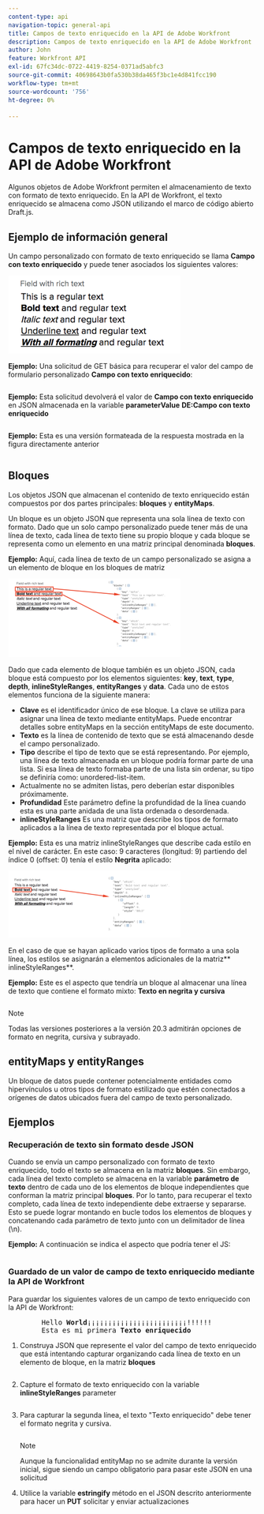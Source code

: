 ```yaml
---
content-type: api
navigation-topic: general-api
title: Campos de texto enriquecido en la API de Adobe Workfront
description: Campos de texto enriquecido en la API de Adobe Workfront
author: John
feature: Workfront API
exl-id: 67fc34dc-0722-4419-8254-0371ad5abfc3
source-git-commit: 40698643b0fa530b38da465f3bc1e4d841fcc190
workflow-type: tm+mt
source-wordcount: '756'
ht-degree: 0%

---
```



# Campos de texto enriquecido en la API de Adobe Workfront

Algunos objetos de Adobe Workfront permiten el almacenamiento de texto con formato de texto enriquecido. En la API de Workfront, el texto enriquecido se almacena como JSON utilizando el marco de código abierto Draft.js.

## Ejemplo de información general

Un campo personalizado con formato de texto enriquecido se llama **Campo con texto enriquecido** y puede tener asociados los siguientes valores:

![](assets/rich-text-example-350x158.png)

**Ejemplo:** Una solicitud de GET básica para recuperar el valor del campo de formulario personalizado **Campo con texto enriquecido**:

<!-- [Copy](javascript:void(0);) -->
<pre><OBJ Code><OBJ ID><OBJ Code><OBJ ID></pre>

**Ejemplo:** Esta solicitud devolverá el valor de **Campo con texto enriquecido** en JSON almacenada en la variable **parameterValue** **DE:Campo con texto enriquecido**

<!-- [Copy](javascript:void(0);) -->
<pre></pre>

**Ejemplo:** Esta es una versión formateada de la respuesta mostrada en la figura directamente anterior

<!-- [Copy](javascript:void(0);) -->
<pre></pre>

## Bloques

Los objetos JSON que almacenan el contenido de texto enriquecido están compuestos por dos partes principales: **bloques** y **entityMaps**.

Un bloque es un objeto JSON que representa una sola línea de texto con formato. Dado que un solo campo personalizado puede tener más de una línea de texto, cada línea de texto tiene su propio bloque y cada bloque se representa como un elemento en una matriz principal denominada **bloques**.

**Ejemplo:** Aquí, cada línea de texto de un campo personalizado se asigna a un elemento de bloque en los bloques de matriz

![](assets/copy-of-rich-text-mapping-350x159.png)

Dado que cada elemento de bloque también es un objeto JSON, cada bloque está compuesto por los elementos siguientes: **key**, **text**, **type**, **depth**, **inlineStyleRanges**, **entityRanges** y **data**. Cada uno de estos elementos funciona de la siguiente manera:

* **Clave** es el identificador único de ese bloque. La clave se utiliza para asignar una línea de texto mediante entityMaps. Puede encontrar detalles sobre entityMaps en la sección entityMaps de este documento.
* **Texto** es la línea de contenido de texto que se está almacenando desde el campo personalizado.
* **Tipo** describe el tipo de texto que se está representando. Por ejemplo, una línea de texto almacenada en un bloque podría formar parte de una lista. Si esa línea de texto formaba parte de una lista sin ordenar, su tipo se definiría como: unordered-list-item.
* Actualmente no se admiten listas, pero deberían estar disponibles próximamente.
* **Profundidad** Este parámetro define la profundidad de la línea cuando esta es una parte anidada de una lista ordenada o desordenada.
* **inlineStyleRanges** Es una matriz que describe los tipos de formato aplicados a la línea de texto representada por el bloque actual.

**Ejemplo:** Esta es una matriz inlineStyleRanges que describe cada estilo en el nivel de carácter. En este caso: 9 caracteres (longitud: 9) partiendo del índice 0 (offset: 0) tenía el estilo **Negrita** aplicado:

![](assets/copy-of-rich-text-mapping-2-350x136.png)

En el caso de que se hayan aplicado varios tipos de formato a una sola línea, los estilos se asignarán a elementos adicionales de la matriz** inlineStyleRanges**.

**Ejemplo:** Este es el aspecto que tendría un bloque al almacenar una línea de texto que contiene el formato mixto: **Texto en negrita y cursiva**

<!-- [Copy](javascript:void(0);) -->
<pre></pre>

>[!NOTE]
>
>Todas las versiones posteriores a la versión 20.3 admitirán opciones de formato en negrita, cursiva y subrayado.

## entityMaps y entityRanges

Un bloque de datos puede contener potencialmente entidades como hipervínculos u otros tipos de formato estilizado que estén conectados a orígenes de datos ubicados fuera del campo de texto personalizado.

## Ejemplos

### Recuperación de texto sin formato desde JSON

Cuando se envía un campo personalizado con formato de texto enriquecido, todo el texto se almacena en la matriz **bloques**. Sin embargo, cada línea del texto completo se almacena en la variable **parámetro de texto** dentro de cada uno de los elementos de bloque independientes que conforman la matriz principal **bloques**. Por lo tanto, para recuperar el texto completo, cada línea de texto independiente debe extraerse y separarse. Esto se puede lograr montando en bucle todos los elementos de bloques y concatenando cada parámetro de texto junto con un delimitador de línea (\n).

**Ejemplo:** A continuación se indica el aspecto que podría tener el JS:

<!-- [Copy](javascript:void(0);) -->
<pre></pre>

### Guardado de un valor de campo de texto enriquecido mediante la API de Workfront

Para guardar los siguientes valores de un campo de texto enriquecido con la API de Workfront:
<pre>
		Hello <strong>World</strong>¡¡¡¡¡¡¡¡¡¡¡¡¡¡¡¡¡¡¡¡¡¡¡¡!!!!!!
		Esta es mi primera <strong>Texto enriquecido</strong></pre>

1. Construya JSON que represente el valor del campo de texto enriquecido que está intentando capturar organizando cada línea de texto en un elemento de bloque, en la matriz **bloques**

   <!-- [Copy](javascript:void(0);) -->
   <pre></pre>

1. Capture el formato de texto enriquecido con la variable **inlineStyleRanges** parameter

   <!-- [Copy](javascript:void(0);) -->
   <pre></pre>

1. Para capturar la segunda línea, el texto &quot;Texto enriquecido&quot; debe tener el formato negrita y cursiva.

   <!-- [Copy](javascript:void(0);) -->
   <pre></pre>

   >[!NOTE]
   >
   >Aunque la funcionalidad entityMap no se admite durante la versión inicial, sigue siendo un campo obligatorio para pasar este JSON en una solicitud

1. Utilice la variable **estringify** método en el JSON descrito anteriormente para hacer un **PUT** solicitar y enviar actualizaciones

   <!-- [Copy](javascript:void(0);) -->
   <pre><OBJ Code><OBJ ID></pre>

